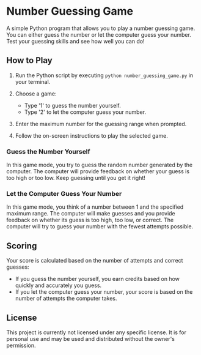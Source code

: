 # Number Guessing Game

A simple Python program that allows you to play a number guessing game. You can either guess the number or let the computer guess your number. Test your guessing skills and see how well you can do!

## How to Play

1. Run the Python script by executing `python number_guessing_game.py` in your terminal.

2. Choose a game:
   - Type '1' to guess the number yourself.
   - Type '2' to let the computer guess your number.

3. Enter the maximum number for the guessing range when prompted.

4. Follow the on-screen instructions to play the selected game.

### Guess the Number Yourself

In this game mode, you try to guess the random number generated by the computer. The computer will provide feedback on whether your guess is too high or too low. Keep guessing until you get it right!

### Let the Computer Guess Your Number

In this game mode, you think of a number between 1 and the specified maximum range. The computer will make guesses and you provide feedback on whether its guess is too high, too low, or correct. The computer will try to guess your number with the fewest attempts possible.

## Scoring

Your score is calculated based on the number of attempts and correct guesses:
- If you guess the number yourself, you earn credits based on how quickly and accurately you guess.
- If you let the computer guess your number, your score is based on the number of attempts the computer takes.

## License

This project is currently not licensed under any specific license. It is for personal use and may be used and distributed without the owner's permission.



